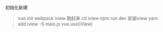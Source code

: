初始化新建
>vue init webpack iview
跑起来
  cd iview
  npm run dev
安装iview
>yarn add iview -S
main.js
  vue.use(iView)

